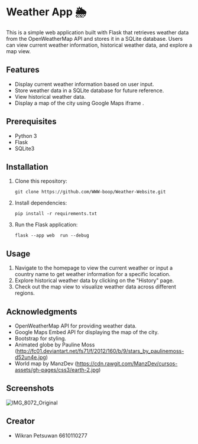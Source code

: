 # Weather App 🌦️

This is a simple web application built with Flask that retrieves weather data from the OpenWeatherMap API and stores it in a SQLite database. Users can view current weather information, historical weather data, and explore a map view.

## Features

- Display current weather information based on user input.
- Store weather data in a SQLite database for future reference.
- View historical weather data.
- Display a map of the city using Google Maps iframe .

## Prerequisites

- Python 3
- Flask
- SQLite3

## Installation

1. Clone this repository:
    ```
    git clone https://github.com/WWW-boop/Weather-Website.git
2. Install dependencies:
    ```
    pip install -r requirements.txt
3. Run the Flask application:
    ```
    flask --app web  run --debug
## Usage

1. Navigate to the homepage to view the current weather or input a country name to get weather information for a specific location.
2. Explore historical weather data by clicking on the "History" page.
3. Check out the map view to visualize weather data across different regions.

## Acknowledgments
- OpenWeatherMap API for providing weather data.
- Google Maps Embed API for displaying the map of the city.
- Bootstrap for styling.
- Animated globe by Pauline Moss (http://fc01.deviantart.net/fs71/f/2012/160/b/9/stars_by_paulinemoss-d52un4e.jpg)
- World map by ManzDev (https://cdn.rawgit.com/ManzDev/cursos-assets/gh-pages/css3/earth-2.jpg)


## Screenshots

![IMG_8072_Original](https://cdn.discordapp.com/attachments/793726585974292491/1206033045036077127/image.png?ex=65ecfdcc&is=65da88cc&hm=bad373a63852337277f8f13de82031d22032f4782a2d85e15a6516c5b24dec83&)


## Creator
- Wikran Petsuwan 6610110277
